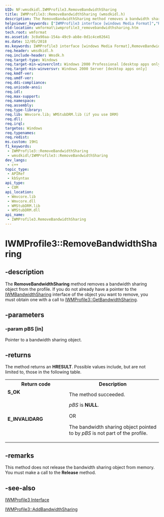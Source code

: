 ```yaml
---
UID: NF:wmsdkidl.IWMProfile3.RemoveBandwidthSharing
title: IWMProfile3::RemoveBandwidthSharing (wmsdkidl.h)
description: The RemoveBandwidthSharing method removes a bandwidth sharing object from the profile.
helpviewer_keywords: ["IWMProfile3 interface [windows Media Format]","RemoveBandwidthSharing method","IWMProfile3.RemoveBandwidthSharing","IWMProfile3::RemoveBandwidthSharing","IWMProfile3RemoveBandwidthSharing","RemoveBandwidthSharing","RemoveBandwidthSharing method [windows Media Format]","RemoveBandwidthSharing method [windows Media Format]","IWMProfile3 interface","wmformat.iwmprofile3_removebandwidthsharing","wmsdkidl/IWMProfile3::RemoveBandwidthSharing"]
old-location: wmformat\iwmprofile3_removebandwidthsharing.htm
tech.root: wmformat
ms.assetid: 3c0a90aa-154a-49c9-ab8e-0d1c4ce02641
ms.date: 12/05/2018
ms.keywords: IWMProfile3 interface [windows Media Format],RemoveBandwidthSharing method, IWMProfile3.RemoveBandwidthSharing, IWMProfile3::RemoveBandwidthSharing, IWMProfile3RemoveBandwidthSharing, RemoveBandwidthSharing, RemoveBandwidthSharing method [windows Media Format], RemoveBandwidthSharing method [windows Media Format],IWMProfile3 interface, wmformat.iwmprofile3_removebandwidthsharing, wmsdkidl/IWMProfile3::RemoveBandwidthSharing
req.header: wmsdkidl.h
req.include-header: Wmsdk.h
req.target-type: Windows
req.target-min-winverclnt: Windows 2000 Professional [desktop apps only],Windows Media Format 9 Series SDK, or later versions of the SDK
req.target-min-winversvr: Windows 2000 Server [desktop apps only]
req.kmdf-ver: 
req.umdf-ver: 
req.ddi-compliance: 
req.unicode-ansi: 
req.idl: 
req.max-support: 
req.namespace: 
req.assembly: 
req.type-library: 
req.lib: Wmvcore.lib; WMStubDRM.lib (if you use DRM)
req.dll: 
req.irql: 
targetos: Windows
req.typenames: 
req.redist: 
ms.custom: 19H1
f1_keywords:
 - IWMProfile3::RemoveBandwidthSharing
 - wmsdkidl/IWMProfile3::RemoveBandwidthSharing
dev_langs:
 - c++
topic_type:
 - APIRef
 - kbSyntax
api_type:
 - COM
api_location:
 - Wmvcore.lib
 - Wmvcore.dll
 - WMStubDRM.lib
 - WMStubDRM.dll
api_name:
 - IWMProfile3.RemoveBandwidthSharing
---
```


# IWMProfile3::RemoveBandwidthSharing


## -description

The <b>RemoveBandwidthSharing</b> method removes a bandwidth sharing object from the profile. If you do not already have a pointer to the <a href="https://docs.microsoft.com/windows/desktop/api/wmsdkidl/nn-wmsdkidl-iwmbandwidthsharing">IWMBandwidthSharing</a> interface of the object you want to remove, you must obtain one with a call to <a href="https://docs.microsoft.com/windows/desktop/api/wmsdkidl/nf-wmsdkidl-iwmprofile3-getbandwidthsharing">IWMProfile3::GetBandwidthSharing</a>.

## -parameters

### -param pBS [in]

Pointer to a bandwidth sharing object.

## -returns

The method returns an <b>HRESULT</b>. Possible values include, but are not limited to, those in the following table.

<table>
<tr>
<th>Return code</th>
<th>Description</th>
</tr>
<tr>
<td width="40%">
<dl>
<dt><b>S_OK</b></dt>
</dl>
</td>
<td width="60%">
The method succeeded.

</td>
</tr>
<tr>
<td width="40%">
<dl>
<dt><b>E_INVALIDARG</b></dt>
</dl>
</td>
<td width="60%">
<i>pBS</i> is <b>NULL</b>.

OR

The bandwidth sharing object pointed to by <i>pBS</i> is not part of the profile.

</td>
</tr>
</table>

## -remarks

This method does not release the bandwidth sharing object from memory. You must make a call to the <b>Release</b> method.

## -see-also

<a href="https://docs.microsoft.com/windows/desktop/api/wmsdkidl/nn-wmsdkidl-iwmprofile3">IWMProfile3 Interface</a>



<a href="https://docs.microsoft.com/windows/desktop/api/wmsdkidl/nf-wmsdkidl-iwmprofile3-addbandwidthsharing">IWMProfile3::AddBandwidthSharing</a>

